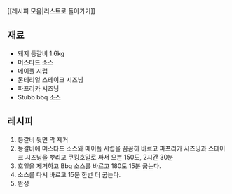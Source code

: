 [[레시피 모음|리스트로 돌아가기]]

## 재료
- 돼지 등갈비 1.6kg
- 머스타드 소스
- 메이플 시럽
- 몬테리얼 스테이크 시즈닝
- 파프리카 시즈닝
- Stubb bbq 소스

## 레시피
1. 등갈비 뒷면 막 제거
2. 등갈비에 머스타드 소스와 메이플 시럽을 꼼꼼히 바르고 파프리카 시즈닝과 스테이크 시즈닝을 뿌리고 쿠킹호일로 싸서 오븐 150도, 2시간 30분 
3. 호일을 제거하고 Bbq 소스를 바르고 180도 15분 굽는다.
4. 소스를 다시 바르고 15분 한번 더 굽는다.
5. 완성